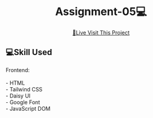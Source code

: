 <h1 align="center" style="font-weight: bolder;">Assignment-05💻</h1>

<p align="center">
<a href="https://mehedi752.github.io/Assignment-05/">📱Live Visit This Project</a>
</p> 

<h2 id="technologies" style="font-weight: bolder;">💻Skill Used</h2>
Frontend: <br> <br>
- HTML <br>
- Tailwind CSS <br>
- Daisy UI <br>
- Google Font <br>
- JavaScript DOM <br>
